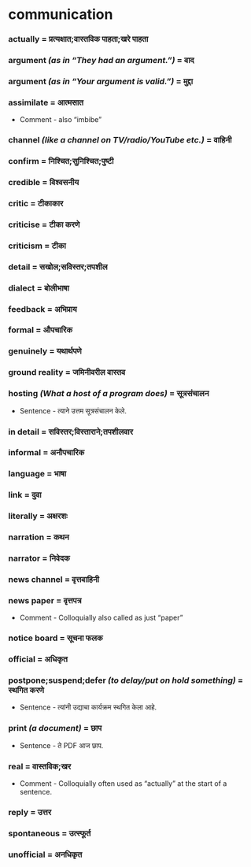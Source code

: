 # communication

### actually = प्रत्यक्षात;वास्तविक पाहता;खरे पाहता

### argument *(as in “They had an argument.”)* = वाद

### argument *(as in “Your argument is valid.”)* = मुद्दा

### assimilate = आत्मसात

- Comment - also “imbibe”

### channel *(like a channel on TV/radio/YouTube etc.)* = वाहिनी

### confirm = निश्चित;सुनिश्चित;पुष्टी

### credible = विश्वसनीय

### critic = टीकाकार

### criticise = टीका करणे

### criticism = टीका

### detail = सखोल;सविस्तर;तपशील

### dialect = बोलीभाषा

### feedback = अभिप्राय

### formal = औपचारिक

### genuinely = यथार्थपणे

### ground reality = जमिनीवरील वास्तव

### hosting *(What a host of a program does)* = सूत्रसंचालन

- Sentence - त्याने उत्तम सूत्रसंचालन केले.

### in detail = सविस्तर;विस्ताराने;तपशीलवार

### informal = अनौपचारिक

### language = भाषा

### link = दुवा

### literally = अक्षरशः

### narration = कथन

### narrator = निवेदक

### news channel = वृत्तवाहिनी

### news paper = वृत्तपत्र

- Comment - Colloquially also called as just “paper”

### notice board = सूचना फलक

### official = अधिकृत

### postpone;suspend;defer *(to delay/put on hold something)* = स्थगित करणे

- Sentence - त्यांनी उद्याचा कार्यक्रम स्थगित केला आहे.

### print *(a document)* = छाप

- Sentence - ते PDF आज छाप.

### real = वास्तविक;खर

- Comment - Colloquially often used as “actually” at the start of a sentence.

### reply = उत्तर

### spontaneous = उत्स्फूर्त

### unofficial = अनधिकृत


